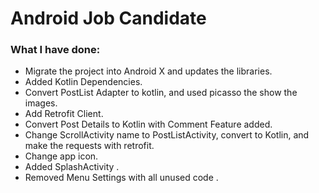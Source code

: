# Android Job Candidate

### What I have done:

- Migrate the project into Android X and updates the libraries.
- Added Kotlin Dependencies.
- Convert PostList Adapter to kotlin, and used picasso the show the images.
- Add Retrofit Client.
- Convert Post Details to Kotlin with Comment Feature added.
- Change ScrollActivity name to PostListActivity, convert to Kotlin, and make the requests with retrofit.
- Change app icon.
- Added SplashActivity .
- Removed Menu Settings with all unused code .

